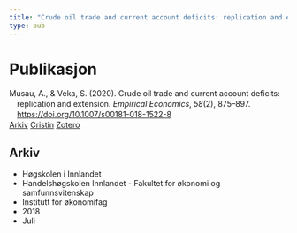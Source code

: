 ```yaml
---
title: "Crude oil trade and current account deficits: replication and extension"
type: pub
---
```

<h1>Publikasjon</h1>
<article id="csl-bib-container-BH9CC3W7" class="csl-bib-container">
  <div class="csl-bib-body" style="line-height: 1.35; padding-left: 1em; text-indent:-1em;">
  <div class="csl-entry">Musau, A., &amp; Veka, S. (2020). Crude oil trade and current account deficits: replication and extension. <i>Empirical Economics</i>, <i>58</i>(2), 875&#x2013;897. <a href="https://doi.org/10.1007/s00181-018-1522-8">https://doi.org/10.1007/s00181-018-1522-8</a></div>
</div>
  <div class="csl-bib-buttons">
    <a href="#taxonomy-article-BH9CC3W7" class="csl-bib-button">Arkiv</a>
    <a href="https://app.cristin.no/results/show.jsf?id=1598117" alt="Cristin URL" class="csl-bib-button">Cristin</a>
    <a href="http://zotero.org/groups/5022929/items/BH9CC3W7" alt="Zotero URL" class="csl-bib-button">Zotero</a>
  </div>
  <div id="csl-bib-meta-container-BH9CC3W7"></div>
</article>
<div id="csl-bib-meta-BH9CC3W7" class="csl-bib-meta">
  <article id="taxonomy-article-BH9CC3W7" class="taxonomy-article">
    <h1>Arkiv</h1>
    <ul>
      <li>Høgskolen i Innlandet</li>
      <li>Handelshøgskolen Innlandet - Fakultet for økonomi og samfunnsvitenskap</li>
      <li>Institutt for økonomifag</li>
      <li>2018</li>
      <li>Juli</li>
    </ul>
  </article>
</div>
